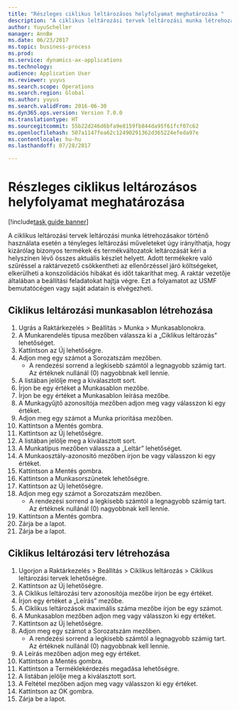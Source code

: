 ```yaml
--- 
title: "Részleges ciklikus leltározásos helyfolyamat meghatározása "
description: "A ciklikus leltározási tervek leltározási munka létrehozásakor történő használata esetén a tényleges leltározási műveleteket úgy irányíthatja, hogy kizárólag bizonyos termékek és termékváltozatok leltározását kéri a helyszínen lévő összes aktuális készlet helyett."
author: YuyuScheller
manager: AnnBe
ms.date: 06/23/2017
ms.topic: business-process
ms.prod: 
ms.service: dynamics-ax-applications
ms.technology: 
audience: Application User
ms.reviewer: yuyus
ms.search.scope: Operations
ms.search.region: Global
ms.author: yuyus
ms.search.validFrom: 2016-06-30
ms.dyn365.ops.version: Version 7.0.0
ms.translationtype: HT
ms.sourcegitcommit: 55b22d246d6bfa9e8159fb844da95f61fcf07c62
ms.openlocfilehash: 507a1147fea62c12490291362d365224efeda97e
ms.contentlocale: hu-hu
ms.lasthandoff: 07/28/2017

---
```

# <a name="define-partial-location-cycle-counting-process"></a>Részleges ciklikus leltározásos helyfolyamat meghatározása  

[!include[task guide banner](../../includes/task-guide-banner.md)]

A ciklikus leltározási tervek leltározási munka létrehozásakor történő használata esetén a tényleges leltározási műveleteket úgy irányíthatja, hogy kizárólag bizonyos termékek és termékváltozatok leltározását kéri a helyszínen lévő összes aktuális készlet helyett. Adott termékekre való szűréssel a raktárvezető csökkentheti az ellenőrzéssel járó költségeket, elkerülheti a konszolidációs hibákat és időt takaríthat meg. A raktár vezetője általában a beállítási feladatokat hajtja végre. Ezt a folyamatot az USMF bemutatócégen vagy saját adatain is elvégezheti.


## <a name="create-a-cycle-counting-work-template"></a>Ciklikus leltározási munkasablon létrehozása
1. Ugrás a Raktárkezelés > Beállítás > Munka > Munkasablonokra.
2. A Munkarendelés típusa mezőben válassza ki a „Ciklikus leltározás” lehetőséget.
3. Kattintson az Új lehetőségre.
4. Adjon meg egy számot a Sorozatszám mezőben.
    * A rendezési sorrend a legkisebb számtól a legnagyobb számig tart. Az értéknek nullánál (0) nagyobbnak kell lennie.  
5. A listában jelölje meg a kiválasztott sort.
6. Írjon be egy értéket a Munkasablon mezőbe.
7. Írjon be egy értéket a Munkasablon leírása mezőbe.
8. A Munkagyűjtő azonosítója mezőben adjon meg vagy válasszon ki egy értéket.
9. Adjon meg egy számot a Munka prioritása mezőben.
10. Kattintson a Mentés gombra.
11. Kattintson az Új lehetőségre.
12. A listában jelölje meg a kiválasztott sort.
13. A Munkatípus mezőben válassza a „Leltár” lehetőséget.
14. A Munkaosztály-azonosító mezőben írjon be vagy válasszon ki egy értéket.
15. Kattintson a Mentés gombra.
16. Kattintson a Munkasorszünetek lehetőségre.
17. Kattintson az Új lehetőségre.
18. Adjon meg egy számot a Sorozatszám mezőben.
    * A rendezési sorrend a legkisebb számtól a legnagyobb számig tart. Az értéknek nullánál (0) nagyobbnak kell lennie.  
19. Kattintson a Mentés gombra.
20. Zárja be a lapot.
21. Zárja be a lapot.

## <a name="create-a-cycle-counting-plan"></a>Ciklikus leltározási terv létrehozása
1. Ugorjon a Raktárkezelés > Beállítás > Ciklikus leltározás > Ciklikus leltározási tervek lehetőségre.
2. Kattintson az Új lehetőségre.
3. A Ciklikus leltározási terv azonosítója mezőbe írjon be egy értéket.
4. Írjon egy értéket a „Leírás” mezőbe.
5. A Ciklikus leltározások maximális száma mezőbe írjon be egy számot.
6. A Munkasablon mezőben adjon meg vagy válasszon ki egy értéket.
7. Kattintson az Új lehetőségre.
8. Adjon meg egy számot a Sorozatszám mezőben.
    * A rendezési sorrend a legkisebb számtól a legnagyobb számig tart. Az értéknek nullánál (0) nagyobbnak kell lennie.  
9. A Leírás mezőben adjon meg egy értéket.
10. Kattintson a Mentés gombra.
11. Kattintson a Terméklekérdezés megadása lehetőségre.
12. A listában jelölje meg a kiválasztott sort.
13. A Feltétel mezőben adjon meg vagy válasszon ki egy értéket.
14. Kattintson az OK gombra.
15. Zárja be a lapot.


